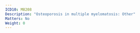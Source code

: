 ```yaml
---
ICD10: M8208
Description: "Osteoporosis in multiple myelomatosis: Other"
Matters: No
Weight: 0
---
```


